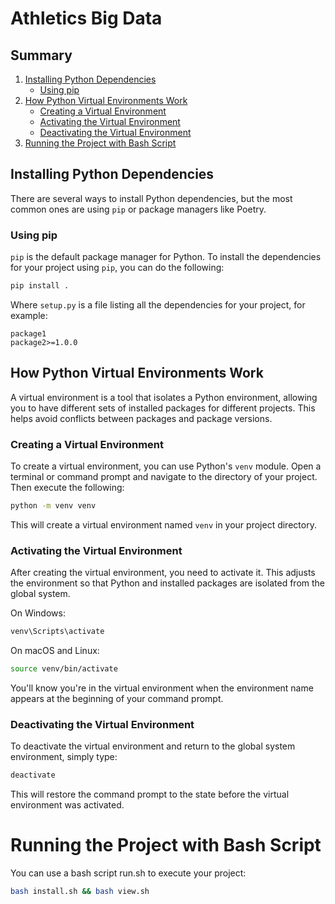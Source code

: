 # Athletics Big Data

## Summary
1. [Installing Python Dependencies](#installing-python-dependencies)
    - [Using pip](#using-pip)
2. [How Python Virtual Environments Work](#how-python-virtual-environments-work)
    - [Creating a Virtual Environment](#creating-a-virtual-environment)
    - [Activating the Virtual Environment](#activating-the-virtual-environment)
    - [Deactivating the Virtual Environment](#deactivating-the-virtual-environment)
3. [Running the Project with Bash Script](#running-the-project-with-bash-script)

## Installing Python Dependencies

There are several ways to install Python dependencies, but the most common ones are using `pip` or package managers like Poetry.

### Using pip

`pip` is the default package manager for Python. To install the dependencies for your project using `pip`, you can do the following:

```bash
pip install .
```

Where `setup.py` is a file listing all the dependencies for your project, for example:

```
package1
package2>=1.0.0
```

## How Python Virtual Environments Work

A virtual environment is a tool that isolates a Python environment, allowing you to have different sets of installed packages for different projects. This helps avoid conflicts between packages and package versions.

### Creating a Virtual Environment

To create a virtual environment, you can use Python's `venv` module. Open a terminal or command prompt and navigate to the directory of your project. Then execute the following:

```bash
python -m venv venv
```

This will create a virtual environment named `venv` in your project directory.

### Activating the Virtual Environment

After creating the virtual environment, you need to activate it. This adjusts the environment so that Python and installed packages are isolated from the global system.

On Windows:

```bash
venv\Scripts\activate
```

On macOS and Linux:

```bash
source venv/bin/activate
```

You'll know you're in the virtual environment when the environment name appears at the beginning of your command prompt.

### Deactivating the Virtual Environment

To deactivate the virtual environment and return to the global system environment, simply type:

```bash
deactivate
```

This will restore the command prompt to the state before the virtual environment was activated.

# Running the Project with Bash Script

You can use a bash script run.sh to execute your project:

```bash
bash install.sh && bash view.sh
```